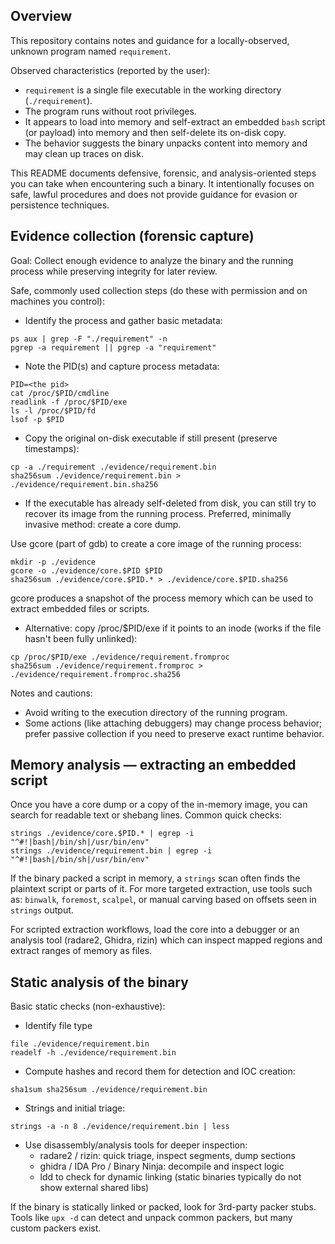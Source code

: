
## Overview

This repository contains notes and guidance for a locally-observed, unknown program named `requirement`.

Observed characteristics (reported by the user):
- `requirement` is a single file executable in the working directory (`./requirement`).
- The program runs without root privileges.
- It appears to load into memory and self-extract an embedded `bash` script (or payload) into memory and then self-delete its on-disk copy.
- The behavior suggests the binary unpacks content into memory and may clean up traces on disk.

This README documents defensive, forensic, and analysis-oriented steps you can take when encountering such a binary. It intentionally focuses on safe, lawful procedures and does not provide guidance for evasion or persistence techniques.

## Evidence collection (forensic capture)

Goal: Collect enough evidence to analyze the binary and the running process while preserving integrity for later review.

Safe, commonly used collection steps (do these with permission and on machines you control):

- Identify the process and gather basic metadata:

```
ps aux | grep -F "./requirement" -n
pgrep -a requirement || pgrep -a "requirement"
```

- Note the PID(s) and capture process metadata:

```
PID=<the pid>
cat /proc/$PID/cmdline
readlink -f /proc/$PID/exe
ls -l /proc/$PID/fd
lsof -p $PID
```

- Copy the original on-disk executable if still present (preserve timestamps):

```
cp -a ./requirement ./evidence/requirement.bin
sha256sum ./evidence/requirement.bin > ./evidence/requirement.bin.sha256
```

- If the executable has already self-deleted from disk, you can still try to recover its image from the running process. Preferred, minimally invasive method: create a core dump.

Use gcore (part of gdb) to create a core image of the running process:

```
mkdir -p ./evidence
gcore -o ./evidence/core.$PID $PID
sha256sum ./evidence/core.$PID.* > ./evidence/core.$PID.sha256
```

gcore produces a snapshot of the process memory which can be used to extract embedded files or scripts.

- Alternative: copy /proc/$PID/exe if it points to an inode (works if the file hasn't been fully unlinked):

```
cp /proc/$PID/exe ./evidence/requirement.fromproc
sha256sum ./evidence/requirement.fromproc > ./evidence/requirement.fromproc.sha256
```

Notes and cautions:
- Avoid writing to the execution directory of the running program.
- Some actions (like attaching debuggers) may change process behavior; prefer passive collection if you need to preserve exact runtime behavior.

## Memory analysis — extracting an embedded script

Once you have a core dump or a copy of the in-memory image, you can search for readable text or shebang lines. Common quick checks:

```
strings ./evidence/core.$PID.* | egrep -i "^#!|bash|/bin/sh|/usr/bin/env"
strings ./evidence/requirement.bin | egrep -i "^#!|bash|/bin/sh|/usr/bin/env"
```

If the binary packed a script in memory, a `strings` scan often finds the plaintext script or parts of it. For more targeted extraction, use tools such as: `binwalk`, `foremost`, `scalpel`, or manual carving based on offsets seen in `strings` output.

For scripted extraction workflows, load the core into a debugger or an analysis tool (radare2, Ghidra, rizin) which can inspect mapped regions and extract ranges of memory as files.

## Static analysis of the binary

Basic static checks (non-exhaustive):

- Identify file type

```
file ./evidence/requirement.bin
readelf -h ./evidence/requirement.bin
```

- Compute hashes and record them for detection and IOC creation:

```
sha1sum sha256sum ./evidence/requirement.bin
```

- Strings and initial triage:

```
strings -a -n 8 ./evidence/requirement.bin | less
```

- Use disassembly/analysis tools for deeper inspection:
	- radare2 / rizin: quick triage, inspect segments, dump sections
	- ghidra / IDA Pro / Binary Ninja: decompile and inspect logic
	- ldd to check for dynamic linking (static binaries typically do not show external shared libs)

If the binary is statically linked or packed, look for 3rd-party packer stubs. Tools like `upx -d` can detect and unpack common packers, but many custom packers exist.
